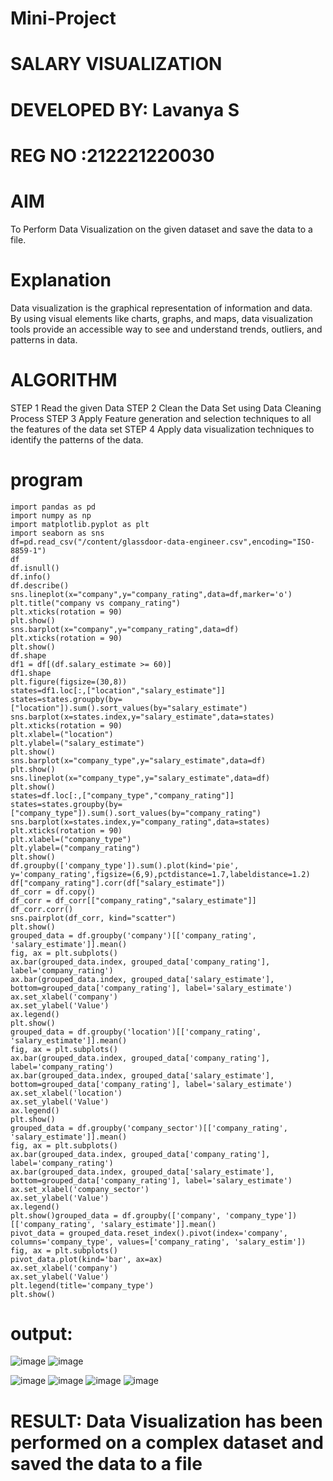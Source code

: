 # Mini-Project
# SALARY  VISUALIZATION
# DEVELOPED BY: Lavanya S
# REG NO :212221220030
# AIM
To Perform Data Visualization on the given dataset and save the data to a file.
# Explanation
Data visualization is the graphical representation of information and data. By using visual elements
like charts, graphs, and maps, data visualization tools provide an accessible way to see and
understand trends, outliers, and patterns in data.
# ALGORITHM
STEP 1
Read the given Data
STEP 2
Clean the Data Set using Data Cleaning Process
STEP 3
Apply Feature generation and selection techniques to all the features of the data set
STEP 4
Apply data visualization techniques to identify the patterns of the data.
# program
```
import pandas as pd
import numpy as np
import matplotlib.pyplot as plt
import seaborn as sns
df=pd.read_csv("/content/glassdoor-data-engineer.csv",encoding="ISO-8859-1")
df
df.isnull()
df.info()
df.describe()
sns.lineplot(x="company",y="company_rating",data=df,marker='o')
plt.title("company vs company_rating")
plt.xticks(rotation = 90)
plt.show()
sns.barplot(x="company",y="company_rating",data=df)
plt.xticks(rotation = 90)
plt.show()
df.shape
df1 = df[(df.salary_estimate >= 60)]
df1.shape
plt.figure(figsize=(30,8))
states=df1.loc[:,["location","salary_estimate"]]
states=states.groupby(by=["location"]).sum().sort_values(by="salary_estimate")
sns.barplot(x=states.index,y="salary_estimate",data=states)
plt.xticks(rotation = 90)
plt.xlabel=("location")
plt.ylabel=("salary_estimate")
plt.show()
sns.barplot(x="company_type",y="salary_estimate",data=df)
plt.show()
sns.lineplot(x="company_type",y="salary_estimate",data=df)
plt.show()
states=df.loc[:,["company_type","company_rating"]]
states=states.groupby(by=["company_type"]).sum().sort_values(by="company_rating")
sns.barplot(x=states.index,y="company_rating",data=states)
plt.xticks(rotation = 90)
plt.xlabel=("company_type")
plt.ylabel=("company_rating")
plt.show()
df.groupby(['company_type']).sum().plot(kind='pie', y='company_rating',figsize=(6,9),pctdistance=1.7,labeldistance=1.2)
df["company_rating"].corr(df["salary_estimate"])
df_corr = df.copy()
df_corr = df_corr[["company_rating","salary_estimate"]]
df_corr.corr()
sns.pairplot(df_corr, kind="scatter")
plt.show()
grouped_data = df.groupby('company')[['company_rating', 'salary_estimate']].mean()
fig, ax = plt.subplots()
ax.bar(grouped_data.index, grouped_data['company_rating'], label='company_rating')
ax.bar(grouped_data.index, grouped_data['salary_estimate'], bottom=grouped_data['company_rating'], label='salary_estimate')
ax.set_xlabel('company')
ax.set_ylabel('Value')
ax.legend()
plt.show()
grouped_data = df.groupby('location')[['company_rating', 'salary_estimate']].mean()
fig, ax = plt.subplots()
ax.bar(grouped_data.index, grouped_data['company_rating'], label='company_rating')
ax.bar(grouped_data.index, grouped_data['salary_estimate'], bottom=grouped_data['company_rating'], label='salary_estimate')
ax.set_xlabel('location')
ax.set_ylabel('Value')
ax.legend()
plt.show()
grouped_data = df.groupby('company_sector')[['company_rating', 'salary_estimate']].mean()
fig, ax = plt.subplots()
ax.bar(grouped_data.index, grouped_data['company_rating'], label='company_rating')
ax.bar(grouped_data.index, grouped_data['salary_estimate'], bottom=grouped_data['company_rating'], label='salary_estimate')
ax.set_xlabel('company_sector')
ax.set_ylabel('Value')
ax.legend()
plt.show()grouped_data = df.groupby(['company', 'company_type'])[['company_rating', 'salary_estimate']].mean()
pivot_data = grouped_data.reset_index().pivot(index='company', columns='company_type', values=['company_rating', 'salary_estim'])
fig, ax = plt.subplots()
pivot_data.plot(kind='bar', ax=ax)
ax.set_xlabel('company')
ax.set_ylabel('Value')
plt.legend(title='company_type')
plt.show()
```
# output:
![image](https://github.com/LavanyaSIT/Mini-Project/assets/130207418/b1db2271-27a5-4005-9a92-9c3e9dc3140c)
![image](https://github.com/LavanyaSIT/Mini-Project/assets/130207418/e75d85bb-46e3-4ac3-8763-4ce06165fd14)





![image](https://github.com/LavanyaSIT/Mini-Project/assets/130207418/f1ff43e6-225e-4c60-94a7-a7834ecf2fe5)
![image](https://github.com/LavanyaSIT/Mini-Project/assets/130207418/1e53d202-f967-4dfe-99db-7623f146cf42)
![image](https://github.com/LavanyaSIT/Mini-Project/assets/130207418/4f2480f4-0272-4fe5-83db-45ecd850e41a)
![image](https://github.com/LavanyaSIT/Mini-Project/assets/130207418/fad0fddf-acec-4469-9314-29591d85defe)





# RESULT: Data Visualization has been performed on a complex dataset and saved the data to a file
